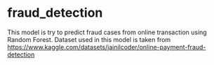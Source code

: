 # fraud_detection
This model is try to predict fraud cases from online transaction using Random Forest.
Dataset used in this model is taken from https://www.kaggle.com/datasets/jainilcoder/online-payment-fraud-detection
